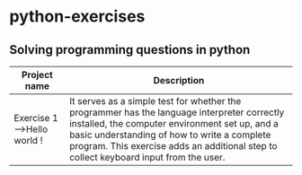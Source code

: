 # python-exercises
## Solving programming questions in python

| Project name       | Description
| ----------------   | ---------------|
Exercise 1 -->Hello world !|  It serves as a simple test for whether the programmer has the language interpreter correctly installed, the computer environment set up, and a basic understanding of how to write a complete program. This exercise adds an additional step to collect keyboard input from the user.  |
